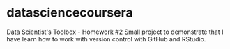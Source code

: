 # datasciencecoursera
Data Scientist's Toolbox - Homework #2
Small project to demonstrate that I have learn how to work with version control with GitHub and RStudio.